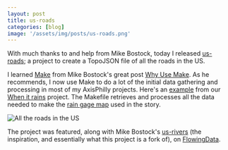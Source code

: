 ```yaml
---
layout: post
title: us-roads
categories: [blog]
image: '/assets/img/posts/us-roads.png'
---
```


With much thanks to and help from Mike Bostock, today I released [us-roads](http://www.github.com/caseycesari/us-roads); a project to create a TopoJSON file of all the roads in the US.

I learned [Make](http://www.gnu.org/software/make/) from Mike Bostock's great post [Why Use Make](http://bost.ocks.org/mike/make/). As he recommends, I now use Make to do a lot of the initial data gathering and processing in most of my AxisPhilly projects. Here's an [example](https://github.com/AxisPhilly/when-it-rains/blob/master/scripts/Makefile) from our [When it rains](http://apps.axisphilly.org/when-it-rains) project. The Makefile retrieves and processes all the data needed to make the [rain gage map](http://apps.axisphilly.org/when-it-rains/img/rain-gages.png) used in the story.

![All the roads in the US](/assets/img/posts/us-roads-full.png)

The project was featured, along with Mike Bostock's [us-rivers](https://github.com/mbostock/us-rivers) (the inspiration, and essentially what this project is a fork of), on [FlowingData](http://flowingdata.com/2013/07/16/make-your-own-us-rivers-and-roads-maps/).
